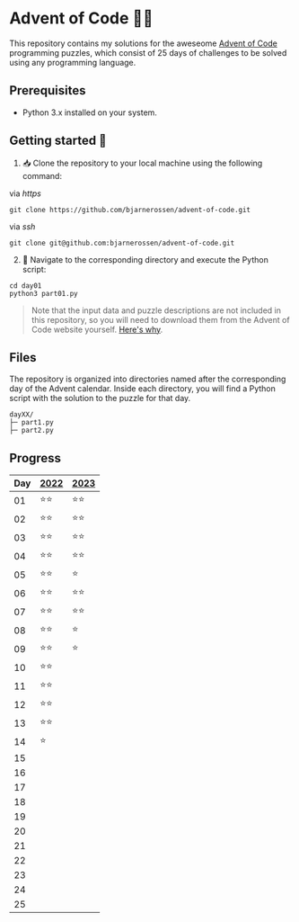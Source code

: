 # Advent of Code 🎄🧝

This repository contains my solutions for the aweseome [Advent of Code](https://adventofcode.com/) programming puzzles, which consist of 25 days of challenges to be solved using any programming language.

## Prerequisites

- Python 3.x installed on your system.

## Getting started 🦌

1. 📥 Clone the repository to your local machine using the following command:

via _https_

```
git clone https://github.com/bjarnerossen/advent-of-code.git
```

via _ssh_

```
git clone git@github.com:bjarnerossen/advent-of-code.git
```

2. 📂 Navigate to the corresponding directory and execute the Python script:

```terminal
cd day01
python3 part01.py
```

> Note that the input data and puzzle descriptions are not included in this repository, so you will need to download them from the Advent of Code website yourself. [Here's why](https://www.reddit.com/r/adventofcode/comments/k99rod/sharing_input_data_were_we_requested_not_to/).

## Files

The repository is organized into directories named after the corresponding day of the Advent calendar. Inside each directory, you will find a Python script with the solution to the puzzle for that day.

```
dayXX/
├─ part1.py
├─ part2.py
```

## Progress

| Day | [2022](https://github.com/bjarnerossen/advent-of-code/tree/main/2022) | [2023](https://github.com/bjarnerossen/advent-of-code/tree/main/2023/) |
| --- | --------------------------------------------------------------------- | ---------------------------------------------------------------------- |
| 01  | ⭐️⭐️                                                                | ⭐️⭐️                                                                 |
| 02  | ⭐️⭐️                                                                | ⭐️⭐️                                                                 |
| 03  | ⭐️⭐️                                                                | ⭐️⭐️                                                                      |
| 04  | ⭐️⭐️                                                                | ⭐️⭐️                                                                       |
| 05  | ⭐️⭐️                                                                | ⭐️                                                                       |
| 06  | ⭐️⭐️                                                                | ⭐️⭐️                                                                       |
| 07  | ⭐️⭐️                                                                | ⭐️⭐️                                                                     |
| 08  | ⭐️⭐️                                                                | ⭐️                                                                       |
| 09  | ⭐️⭐️                                                                | ⭐️                                                                       |
| 10  | ⭐️⭐️                                                                |                                                                        |
| 11  | ⭐️⭐️                                                                |                                                                        |
| 12  | ⭐️⭐️                                                                |                                                                        |
| 13  | ⭐️⭐️                                                                |                                                                        |
| 14  | ⭐️                                                                   |                                                                        |
| 15  |                                                                       |                                                                        |
| 16  |                                                                       |                                                                        |
| 17  |                                                                       |                                                                        |
| 18  |                                                                       |                                                                        |
| 19  |                                                                       |                                                                        |
| 20  |                                                                       |                                                                        |
| 21  |                                                                       |                                                                        |
| 22  |                                                                       |                                                                        |
| 23  |                                                                       |                                                                        |
| 24  |                                                                       |                                                                        |
| 25  |                                                                       |                                                                        |
